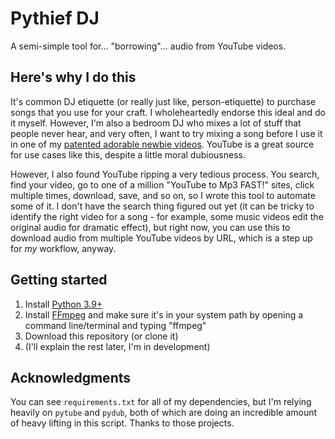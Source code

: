 # Pythief DJ

A semi-simple tool for... "borrowing"... audio from YouTube videos.

## Here's why I do this

It's common DJ etiquette (or really just like, person-etiquette) to purchase songs that you use for your craft. I wholeheartedly endorse this ideal and do it myself. However, I'm also a bedroom DJ who mixes a lot of stuff that people never hear, and very often, I want to try mixing a song before I use it in one of my [patented adorable newbie videos](https://www.youtube.com/watch?v=4VfiK_wxq3Y). YouTube is a great source for use cases like this, despite a little moral dubiousness. 

However, I also found YouTube ripping a very tedious process. You search, find your video, go to one of a million "YouTube to Mp3 FAST!" sites, click multiple times, download, save, and so on, so I wrote this tool to automate some of it. I don't have the search thing figured out yet (it can be tricky to identify the right video for a song - for example, some music videos edit the original audio for dramatic effect), but right now, you can use this to download audio from multiple YouTube videos by URL, which is a step up for _my_ workflow, anyway.

## Getting started

1. Install [Python 3.9+](https://www.python.org/downloads/)
2. Install [FFmpeg](https://www.ffmpeg.org/) and make sure it's in your system path by opening a command line/terminal and typing "ffmpeg"
3. Download this repository (or clone it)
4. (I'll explain the rest later, I'm in development)

## Acknowledgments

You can see `requirements.txt` for all of my dependencies, but I'm relying heavily on `pytube` and `pydub`, both of which are doing an incredible amount of heavy lifting in this script. Thanks to those projects.